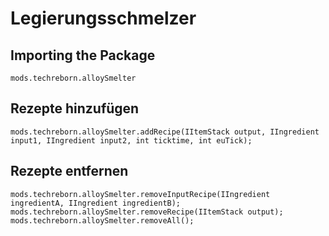 # Legierungsschmelzer

## Importing the Package
`mods.techreborn.alloySmelter`

## Rezepte hinzufügen
```zenscript
mods.techreborn.alloySmelter.addRecipe(IItemStack output, IIngredient input1, IIngredient input2, int ticktime, int euTick);
```

## Rezepte entfernen
```zenscript
mods.techreborn.alloySmelter.removeInputRecipe(IIngredient ingredientA, IIngredient ingredientB);
mods.techreborn.alloySmelter.removeRecipe(IItemStack output);
mods.techreborn.alloySmelter.removeAll();
```